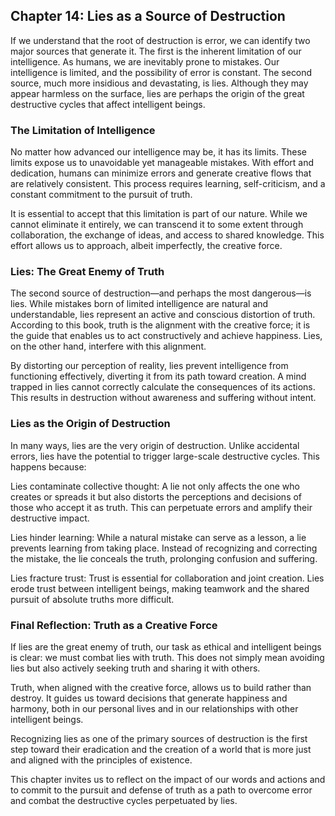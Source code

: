 ## Chapter 14: Lies as a Source of Destruction
If we understand that the root of destruction is error, we can identify two major sources that generate it.
The first is the inherent limitation of our intelligence. As humans, we are inevitably prone to mistakes. Our intelligence is limited, and the possibility of error is constant.
The second source, much more insidious and devastating, is lies. Although they may appear harmless on the surface, lies are perhaps the origin of the great destructive cycles that affect intelligent beings.

### The Limitation of Intelligence
No matter how advanced our intelligence may be, it has its limits. These limits expose us to unavoidable yet manageable mistakes. With effort and dedication, humans can minimize errors and generate creative flows that are relatively consistent. This process requires learning, self-criticism, and a constant commitment to the pursuit of truth.

It is essential to accept that this limitation is part of our nature. While we cannot eliminate it entirely, we can transcend it to some extent through collaboration, the exchange of ideas, and access to shared knowledge. This effort allows us to approach, albeit imperfectly, the creative force.

### Lies: The Great Enemy of Truth
The second source of destruction—and perhaps the most dangerous—is lies. While mistakes born of limited intelligence are natural and understandable, lies represent an active and conscious distortion of truth. According to this book, truth is the alignment with the creative force; it is the guide that enables us to act constructively and achieve happiness. Lies, on the other hand, interfere with this alignment.

By distorting our perception of reality, lies prevent intelligence from functioning effectively, diverting it from its path toward creation. A mind trapped in lies cannot correctly calculate the consequences of its actions. This results in destruction without awareness and suffering without intent.

### Lies as the Origin of Destruction
In many ways, lies are the very origin of destruction. Unlike accidental errors, lies have the potential to trigger large-scale destructive cycles. This happens because:

Lies contaminate collective thought:
A lie not only affects the one who creates or spreads it but also distorts the perceptions and decisions of those who accept it as truth. This can perpetuate errors and amplify their destructive impact.

Lies hinder learning:
While a natural mistake can serve as a lesson, a lie prevents learning from taking place. Instead of recognizing and correcting the mistake, the lie conceals the truth, prolonging confusion and suffering.

Lies fracture trust:
Trust is essential for collaboration and joint creation. Lies erode trust between intelligent beings, making teamwork and the shared pursuit of absolute truths more difficult.

### Final Reflection: Truth as a Creative Force
If lies are the great enemy of truth, our task as ethical and intelligent beings is clear: we must combat lies with truth. This does not simply mean avoiding lies but also actively seeking truth and sharing it with others.

Truth, when aligned with the creative force, allows us to build rather than destroy. It guides us toward decisions that generate happiness and harmony, both in our personal lives and in our relationships with other intelligent beings.

Recognizing lies as one of the primary sources of destruction is the first step toward their eradication and the creation of a world that is more just and aligned with the principles of existence.

This chapter invites us to reflect on the impact of our words and actions and to commit to the pursuit and defense of truth as a path to overcome error and combat the destructive cycles perpetuated by lies.


